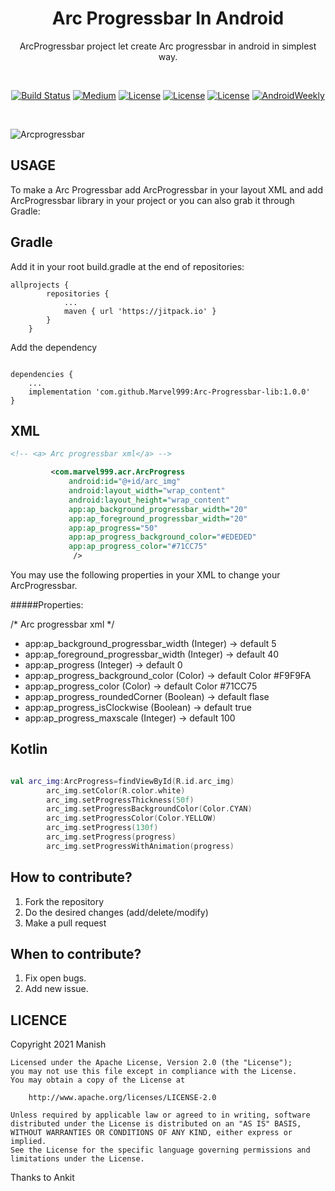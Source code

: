 <h1 align="center">  Arc Progressbar In Android</h1>

<p align="center">
ArcProgressbar project let create Arc progressbar in android in simplest way.
</p>
</br>
<p align="center">
  <a href="https://github.com/sparrow007/CarouselRecyclerview/actions"><img alt="Build Status"src="https://github.com/sparrow007/CarouselRecyclerview/workflows/Android%20CI/badge.svg"/></a> 
	  <a href="https://marvel999.medium.com/how-to-create-arcprogressbar-in-android-kotlin-ce4eb09d0d93"><img alt="Medium" src="https://skydoves.github.io/badges/Story-Medium.svg"/></a>
  <a href="https://opensource.org/licenses/Apache-2.0"><img alt="License" src="https://img.shields.io/badge/License-Apache%202.0-blue.svg"/></a>
  <a href="http://developer.android.com/index.html"><img alt="License" src="https://img.shields.io/badge/platform-android-green.svg"/></a>
    <a href="https://android-arsenal.com/api?level=14"><img alt="License" src="https://img.shields.io/badge/API-14%2B-brightgreen.svg"/></a>
    <a href="https://mailchi.mp/kotlinweekly/kotlin-weekly-242"><img alt="AndroidWeekly" src="https://skydoves.github.io/badges/kotlin-weekly.svg"/></a>

</p>
</br>

![Arcprogressbar](https://user-images.githubusercontent.com/43094705/116447605-cd10c380-a875-11eb-8d70-4743cd0dbc0c.png)
</br>

USAGE
-----
To make a Arc Progressbar add ArcProgressbar in your layout XML and add ArcProgressbar library in your project or you can also grab it through Gradle:

Gradle
------
Add it in your root build.gradle at the end of repositories:
```
allprojects {
		repositories {
			...
			maven { url 'https://jitpack.io' }
		}
	}
```
Add the dependency
```

dependencies {
    ...
    implementation 'com.github.Marvel999:Arc-Progressbar-lib:1.0.0'
}
```


XML
-----

```xml
<!-- <a> Arc progressbar xml</a> -->

         <com.marvel999.acr.ArcProgress
             android:id="@+id/arc_img"
             android:layout_width="wrap_content"
             android:layout_height="wrap_content"
             app:ap_background_progressbar_width="20"
             app:ap_foreground_progressbar_width="20"
             app:ap_progress="50"
             app:ap_progress_background_color="#EDEDED"
             app:ap_progress_color="#71CC75"
              />

```
You may use the following properties in your XML to change your ArcProgressbar.

#####Properties:


/* Arc progressbar xml */

* app:ap_background_progressbar_width           (Integer)  -> default 5
* app:ap_foreground_progressbar_width           (Integer)  -> default 40
* app:ap_progress                               (Integer)  -> default 0
* app:ap_progress_background_color              (Color)    -> default Color #F9F9FA
* app:ap_progress_color                         (Color)    -> default Color #71CC75
* app:ap_progress_roundedCorner                 (Boolean)  -> default flase
* app:ap_progress_isClockwise                   (Boolean)  -> default true
* app:ap_progress_maxscale                      (Integer)  -> default 100

Kotlin
-----

```kotlin

val arc_img:ArcProgress=findViewById(R.id.arc_img)
        arc_img.setColor(R.color.white)
        arc_img.setProgressThickness(50f)
        arc_img.setProgressBackgroundColor(Color.CYAN)
        arc_img.setProgressColor(Color.YELLOW)
        arc_img.setProgress(130f)
        arc_img.setProgress(progress)
        arc_img.setProgressWithAnimation(progress)
```

## How to contribute?

1. Fork the repository 
2. Do the desired changes (add/delete/modify)
3. Make a pull request

## When to contribute?

1. Fix open bugs.
2. Add new issue.


LICENCE
-----

 Copyright 2021 Manish

    Licensed under the Apache License, Version 2.0 (the "License");
    you may not use this file except in compliance with the License.
    You may obtain a copy of the License at

        http://www.apache.org/licenses/LICENSE-2.0

    Unless required by applicable law or agreed to in writing, software
    distributed under the License is distributed on an "AS IS" BASIS,
    WITHOUT WARRANTIES OR CONDITIONS OF ANY KIND, either express or implied.
    See the License for the specific language governing permissions and
    limitations under the License.

 Thanks to Ankit

